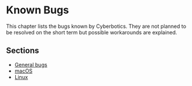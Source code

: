 # Known Bugs

This chapter lists the bugs known by Cyberbotics.
They are not planned to be resolved on the short term but possible workarounds are explained.

## Sections

- [General bugs](general-bugs.md)
- [macOS](mac-os.md)
- [Linux](linux.md)
